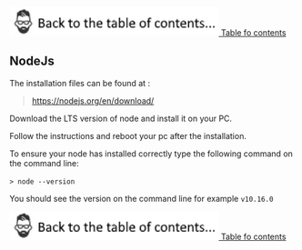 [![Index](https://github.com/Roche-Olivier/help.windows10.nodejs.basics/blob/master/_content/_images/footer.png "Table fo contents") Table fo contents](https://github.com/Roche-Olivier/help.windows10.nodejs.basics)

## NodeJs

The installation files can be found at :<br>
> https://nodejs.org/en/download/

Download the LTS version of node and install it on your PC.

Follow the instructions and reboot your pc after the installation.

To ensure your node has installed correctly type the following command on the command line:

`> node --version`

You should see the version on the command line for example `v10.16.0`

[![Index](https://github.com/Roche-Olivier/help.windows10.nodejs.basics/blob/master/_content/_images/footer.png "Table fo contents") Table fo contents](https://github.com/Roche-Olivier/help.windows10.nodejs.basics)






